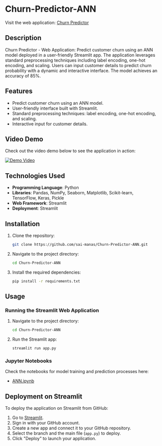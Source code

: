 # Churn-Predictor-ANN
Visit the web application: [Churn Predictor](https://churn-predictor-ann-nu6tgtwpyh7njgtjzbjt6z.streamlit.app/)

## Description
Churn Predictor - Web Application: Predict customer churn using an ANN model deployed in a user-friendly Streamlit app. The application leverages standard preprocessing techniques including label encoding, one-hot encoding, and scaling. Users can input customer details to predict churn probability with a dynamic and interactive interface. The model achieves an accuracy of 85%.

## Features
- Predict customer churn using an ANN model.
- User-friendly interface built with Streamlit.
- Standard preprocessing techniques: label encoding, one-hot encoding, and scaling.
- Interactive input for customer details.

## Video Demo
Check out the video demo below to see the application in action:

[![Demo Video](https://img.youtube.com/vi/<VIDEO_ID>/0.jpg)](https://www.youtube.com/watch?v=<VIDEO_ID>)

## Technologies Used
- **Programming Language**: Python
- **Libraries**: Pandas, NumPy, Seaborn, Matplotlib, Scikit-learn, TensorFlow, Keras, Pickle
- **Web Framework**: Streamlit
- **Deployment**: Streamlit

## Installation
1. Clone the repository:
   ```sh
   git clone https://github.com/sai-manas/Churn-Predictor-ANN.git
   ```
2. Navigate to the project directory:
   ```sh
   cd Churn-Predictor-ANN
   ```
3. Install the required dependencies:
   ```sh
   pip install -r requirements.txt
   ```

## Usage
### Running the Streamlit Web Application
1. Navigate to the project directory:
   ```sh
   cd Churn-Predictor-ANN
   ```
2. Run the Streamlit app:
   ```sh
   streamlit run app.py
   ```

### Jupyter Notebooks
Check the notebooks for model training and prediction processes here:
- [ANN.ipynb](https://github.com/sai-manas/Churn-Predictor-ANN/blob/main/Notebooks/ANN.ipynb)

## Deployment on Streamlit
To deploy the application on Streamlit from GitHub:
1. Go to [Streamlit](https://streamlit.io/).
2. Sign in with your GitHub account.
3. Create a new app and connect it to your GitHub repository.
4. Select the branch and the main file (`app.py`) to deploy.
5. Click "Deploy" to launch your application.
